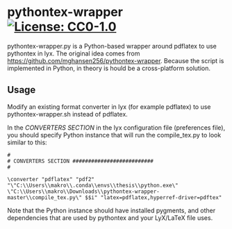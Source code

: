 pythontex-wrapper [![License: CC0-1.0](https://licensebuttons.net/l/zero/1.0/80x15.png)](http://creativecommons.org/publicdomain/zero/1.0/)
=================

pythontex-wrapper.py is a Python-based wrapper around pdflatex to use pythontex in lyx. The original idea comes from https://github.com/mghansen256/pythontex-wrapper. Because the script is implemented in Python, in theory is hould be a cross-platform solution.

## Usage

Modify an existing format converter in lyx (for example pdflatex) to use pythontex-wrapper.sh instead of pdflatex.

In the *CONVERTERS SECTION* in the lyx configuration file (preferences file), you should specify Python instance that will run the compile_tex.py to look similar to this:

    #
    # CONVERTERS SECTION ##########################
    #

    \converter "pdflatex" "pdf2" "\"C:\\Users\\makro\\.conda\\envs\\thesis\\python.exe\" \"C:\\Users\\makro\\Downloads\\pythontex-wrapper-master\\compile_tex.py\" $$i" "latex=pdflatex,hyperref-driver=pdftex"

Note that the Python instance should have installed pygments, and other dependencies that are used by pythontex and your LyX/LaTeX file uses.

